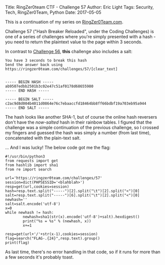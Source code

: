 Title: RingZer0team CTF - Challenge 57
Author: Eric Light
Tags: Security, Tech, RingZer0Team, Python
Date: 2017-05-05

This is a continuation of my series on [RingZer0Team.com](https://www.ringzer0team.com).  

Challenge 57 ("Hash Breaker Reloaded", under the Coding Challenges) is one of a series of challenges where you're simply presented with a hash - you need to return the plaintext value to the page within 3 seconds.

In contrast to [Challenge 56]({filename}/Security/r0-56.md), **this** challenge also includes a salt:

	You have 3 seconds to break this hash
	Send the answer back using https://ringzer0team.com/challenges/57/[clear_text]
	
	
	----- BEGIN HASH -----
	ab9507edbb2501b3c02e47c51af0178d68655980
	----- END HASH -----
	
	----- BEGIN SALT -----
	c2ac9d8d004b4011d0864e76c7ebaaccfd18464bb8ff66bdbf19a703eb95a944
	----- END SALT -----


The hash looks like another SHA-1, but of course the online hash reversers don't have the *now-salted* hash in their rainbow tables.  I figured that the challenge was a simple continuation of the previous challenge, so I crossed my fingers and guessed the hash was simply a number (from last time), concatenated with the plain-text salt.

... And I was lucky!  The below code got me the flag: 
	
	#!/usr/bin/python3
	from requests import get
	from hashlib import sha1
	from re import search
	
	url='https://ringzer0team.com/challenges/57'
	session=dict(PHPSESSID='<blahblah>')
	resp=get(url,cookies=session)
	hash=resp.text.split("-----")[2].split("\t")[2].split("<")[0]
	salt=resp.text.split("-----")[6].split("\t")[2].split("<")[0]
	newhash=''
	salt=salt.encode('utf-8')
	x=0
	while newhash != hash:
    		newhash=sha1(str(x).encode('utf-8')+salt).hexdigest()
    		print("%s = %s" % (newhash, x))
    		x+=1
		
	resp=get(url+'/'+str(x-1),cookies=session)
	flag=search("FLAG-.{24}",resp.text).group()
	print(flag)
	
	
As last time, there's no error handling in that code, so if it runs for more than a few seconds it's probably toast.

